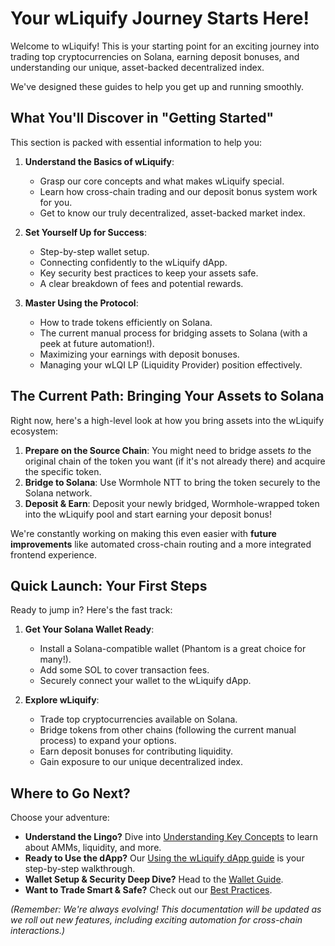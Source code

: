 # Your wLiquify Journey Starts Here!

Welcome to wLiquify! This is your starting point for an exciting journey into trading top cryptocurrencies on Solana, earning deposit bonuses, and understanding our unique, asset-backed decentralized index.

We've designed these guides to help you get up and running smoothly.

## What You'll Discover in "Getting Started"

This section is packed with essential information to help you:

1.  **Understand the Basics of wLiquify**:
    *   Grasp our core concepts and what makes wLiquify special.
    *   Learn how cross-chain trading and our deposit bonus system work for you.
    *   Get to know our truly decentralized, asset-backed market index.

2.  **Set Yourself Up for Success**:
    *   Step-by-step wallet setup.
    *   Connecting confidently to the wLiquify dApp.
    *   Key security best practices to keep your assets safe.
    *   A clear breakdown of fees and potential rewards.

3.  **Master Using the Protocol**:
    *   How to trade tokens efficiently on Solana.
    *   The current manual process for bridging assets to Solana (with a peek at future automation!).
    *   Maximizing your earnings with deposit bonuses.
    *   Managing your wLQI LP (Liquidity Provider) position effectively.

## The Current Path: Bringing Your Assets to Solana

Right now, here's a high-level look at how you bring assets into the wLiquify ecosystem:

1.  **Prepare on the Source Chain**: You might need to bridge assets *to* the original chain of the token you want (if it's not already there) and acquire the specific token.
2.  **Bridge to Solana**: Use Wormhole NTT to bring the token securely to the Solana network.
3.  **Deposit & Earn**: Deposit your newly bridged, Wormhole-wrapped token into the wLiquify pool and start earning your deposit bonus!

We're constantly working on making this even easier with **future improvements** like automated cross-chain routing and a more integrated frontend experience.

## Quick Launch: Your First Steps

Ready to jump in? Here's the fast track:

1.  **Get Your Solana Wallet Ready**:
    *   Install a Solana-compatible wallet (Phantom is a great choice for many!).
    *   Add some SOL to cover transaction fees.
    *   Securely connect your wallet to the wLiquify dApp.

2.  **Explore wLiquify**: 
    *   Trade top cryptocurrencies available on Solana.
    *   Bridge tokens from other chains (following the current manual process) to expand your options.
    *   Earn deposit bonuses for contributing liquidity.
    *   Gain exposure to our unique decentralized index.

## Where to Go Next?

Choose your adventure:

*   **Understand the Lingo?** Dive into [Understanding Key Concepts](key-concepts.md) to learn about AMMs, liquidity, and more.
*   **Ready to Use the dApp?** Our [Using the wLiquify dApp guide](dapp-guide.md) is your step-by-step walkthrough.
*   **Wallet Setup & Security Deep Dive?** Head to the [Wallet Guide](wallet-guide.md).
*   **Want to Trade Smart & Safe?** Check out our [Best Practices](best-practices.md).

*(Remember: We're always evolving! This documentation will be updated as we roll out new features, including exciting automation for cross-chain interactions.)* 